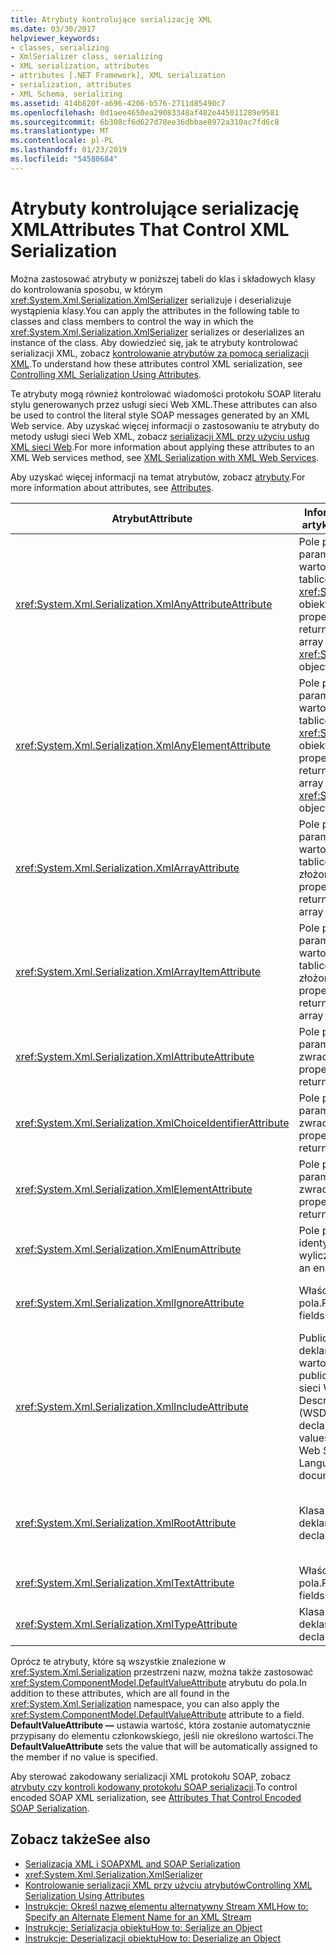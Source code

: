 ```yaml
---
title: Atrybuty kontrolujące serializację XML
ms.date: 03/30/2017
helpviewer_keywords:
- classes, serializing
- XmlSerializer class, serializing
- XML serialization, attributes
- attributes [.NET Framework], XML serialization
- serialization, attributes
- XML Schema, serializing
ms.assetid: 414b820f-a696-4206-b576-2711d85490c7
ms.openlocfilehash: 0d1aee4650ea29083348af482e445011289e9581
ms.sourcegitcommit: 6b308cf6d627d78ee36dbbae8972a310ac7fd6c8
ms.translationtype: MT
ms.contentlocale: pl-PL
ms.lasthandoff: 01/23/2019
ms.locfileid: "54580684"
---
```

# <a name="attributes-that-control-xml-serialization"></a><span data-ttu-id="82b2d-102">Atrybuty kontrolujące serializację XML</span><span class="sxs-lookup"><span data-stu-id="82b2d-102">Attributes That Control XML Serialization</span></span>
<span data-ttu-id="82b2d-103">Można zastosować atrybuty w poniższej tabeli do klas i składowych klasy do kontrolowania sposobu, w którym <xref:System.Xml.Serialization.XmlSerializer> serializuje i deserializuje wystąpienia klasy.</span><span class="sxs-lookup"><span data-stu-id="82b2d-103">You can apply the attributes in the following table to classes and class members to control the way in which the <xref:System.Xml.Serialization.XmlSerializer> serializes or deserializes an instance of the class.</span></span> <span data-ttu-id="82b2d-104">Aby dowiedzieć się, jak te atrybuty kontrolować serializacji XML, zobacz [kontrolowanie atrybutów za pomocą serializacji XML](../../../docs/standard/serialization/controlling-xml-serialization-using-attributes.md).</span><span class="sxs-lookup"><span data-stu-id="82b2d-104">To understand how these attributes control XML serialization, see [Controlling XML Serialization Using Attributes](../../../docs/standard/serialization/controlling-xml-serialization-using-attributes.md).</span></span>  
  
 <span data-ttu-id="82b2d-105">Te atrybuty mogą również kontrolować wiadomości protokołu SOAP literału stylu generowanych przez usługi sieci Web XML.</span><span class="sxs-lookup"><span data-stu-id="82b2d-105">These attributes can also be used to control the literal style SOAP messages generated by an XML Web service.</span></span> <span data-ttu-id="82b2d-106">Aby uzyskać więcej informacji o zastosowaniu te atrybuty do metody usługi sieci Web XML, zobacz [serializacji XML przy użyciu usług XML sieci Web](../../../docs/standard/serialization/xml-serialization-with-xml-web-services.md).</span><span class="sxs-lookup"><span data-stu-id="82b2d-106">For more information about applying these attributes to an XML Web services method, see [XML Serialization with XML Web Services](../../../docs/standard/serialization/xml-serialization-with-xml-web-services.md).</span></span>  
  
 <span data-ttu-id="82b2d-107">Aby uzyskać więcej informacji na temat atrybutów, zobacz [atrybuty](../../../docs/standard/attributes/index.md).</span><span class="sxs-lookup"><span data-stu-id="82b2d-107">For more information about attributes, see [Attributes](../../../docs/standard/attributes/index.md).</span></span>  
  
|<span data-ttu-id="82b2d-108">Atrybut</span><span class="sxs-lookup"><span data-stu-id="82b2d-108">Attribute</span></span>|<span data-ttu-id="82b2d-109">Informacje zawarte w tym artykule dotyczą</span><span class="sxs-lookup"><span data-stu-id="82b2d-109">Applies to</span></span>|<span data-ttu-id="82b2d-110">Określa</span><span class="sxs-lookup"><span data-stu-id="82b2d-110">Specifies</span></span>|  
|---------------|----------------|---------------|  
|<xref:System.Xml.Serialization.XmlAnyAttributeAttribute>|<span data-ttu-id="82b2d-111">Pole publiczne, właściwość, parametru lub zwracanej wartości, która zwraca tablicę <xref:System.Xml.XmlAttribute> obiektów.</span><span class="sxs-lookup"><span data-stu-id="82b2d-111">Public field, property, parameter, or return value that returns an array of <xref:System.Xml.XmlAttribute> objects.</span></span>|<span data-ttu-id="82b2d-112">Podczas deserializacji, tablica będzie wypełniona <xref:System.Xml.XmlAttribute> obiektów, które reprezentują wszystkie atrybuty XML nieznany schematu.</span><span class="sxs-lookup"><span data-stu-id="82b2d-112">When deserializing, the array will be filled with <xref:System.Xml.XmlAttribute> objects that represent all XML attributes unknown to the schema.</span></span>|  
|<xref:System.Xml.Serialization.XmlAnyElementAttribute>|<span data-ttu-id="82b2d-113">Pole publiczne, właściwość, parametru lub zwracanej wartości, która zwraca tablicę <xref:System.Xml.XmlElement> obiektów.</span><span class="sxs-lookup"><span data-stu-id="82b2d-113">Public field, property, parameter, or return value that returns an array of <xref:System.Xml.XmlElement> objects.</span></span>|<span data-ttu-id="82b2d-114">Podczas deserializacji, tablica jest wypełniany <xref:System.Xml.XmlElement> obiekty reprezentujące wszystkie elementy XML nieznany schematu.</span><span class="sxs-lookup"><span data-stu-id="82b2d-114">When deserializing, the array is filled with <xref:System.Xml.XmlElement> objects that represent all XML elements unknown to the schema.</span></span>|  
|<xref:System.Xml.Serialization.XmlArrayAttribute>|<span data-ttu-id="82b2d-115">Pole publiczne, właściwość, parametru lub zwracanej wartości, która zwraca tablicę obiektów złożonych.</span><span class="sxs-lookup"><span data-stu-id="82b2d-115">Public field, property, parameter, or return value that returns an array of complex objects.</span></span>|<span data-ttu-id="82b2d-116">Zostanie wygenerowany tablicy elementów członkowskich jako elementy członkowskie tablicy XML.</span><span class="sxs-lookup"><span data-stu-id="82b2d-116">The members of the array will be generated as members of an XML array.</span></span>|  
|<xref:System.Xml.Serialization.XmlArrayItemAttribute>|<span data-ttu-id="82b2d-117">Pole publiczne, właściwość, parametru lub zwracanej wartości, która zwraca tablicę obiektów złożonych.</span><span class="sxs-lookup"><span data-stu-id="82b2d-117">Public field, property, parameter, or return value that returns an array of complex objects.</span></span>|<span data-ttu-id="82b2d-118">Typy pochodne, które mogą być wstawiane do tablicy.</span><span class="sxs-lookup"><span data-stu-id="82b2d-118">The derived types that can be inserted into an array.</span></span> <span data-ttu-id="82b2d-119">Zwykle jest stosowana w połączeniu z <xref:System.Xml.Serialization.XmlArrayAttribute>.</span><span class="sxs-lookup"><span data-stu-id="82b2d-119">Usually applied in conjunction with an <xref:System.Xml.Serialization.XmlArrayAttribute>.</span></span>|  
|<xref:System.Xml.Serialization.XmlAttributeAttribute>|<span data-ttu-id="82b2d-120">Pole publiczne, właściwość, parametru lub wartości zwracanej.</span><span class="sxs-lookup"><span data-stu-id="82b2d-120">Public field, property, parameter, or return value.</span></span>|<span data-ttu-id="82b2d-121">Element członkowski będzie serializowana jako atrybut XML.</span><span class="sxs-lookup"><span data-stu-id="82b2d-121">The member will be serialized as an XML attribute.</span></span>|  
|<xref:System.Xml.Serialization.XmlChoiceIdentifierAttribute>|<span data-ttu-id="82b2d-122">Pole publiczne, właściwość, parametru lub wartości zwracanej.</span><span class="sxs-lookup"><span data-stu-id="82b2d-122">Public field, property, parameter, or return value.</span></span>|<span data-ttu-id="82b2d-123">Element członkowski może dodatkowo rozróżniane przy użyciu wyliczenia.</span><span class="sxs-lookup"><span data-stu-id="82b2d-123">The member can be further disambiguated by using an enumeration.</span></span>|  
|<xref:System.Xml.Serialization.XmlElementAttribute>|<span data-ttu-id="82b2d-124">Pole publiczne, właściwość, parametru lub wartości zwracanej.</span><span class="sxs-lookup"><span data-stu-id="82b2d-124">Public field, property, parameter, or return value.</span></span>|<span data-ttu-id="82b2d-125">Pole lub właściwość będzie serializowana jako XML element.</span><span class="sxs-lookup"><span data-stu-id="82b2d-125">The field or property will be serialized as an XML element.</span></span>|  
|<xref:System.Xml.Serialization.XmlEnumAttribute>|<span data-ttu-id="82b2d-126">Pole publicznej jest identyfikatorem wyliczenia.</span><span class="sxs-lookup"><span data-stu-id="82b2d-126">Public field that is an enumeration identifier.</span></span>|<span data-ttu-id="82b2d-127">Nazwa elementu element członkowski wyliczenia.</span><span class="sxs-lookup"><span data-stu-id="82b2d-127">The element name of an enumeration member.</span></span>|  
|<xref:System.Xml.Serialization.XmlIgnoreAttribute>|<span data-ttu-id="82b2d-128">Właściwości publiczne i pola.</span><span class="sxs-lookup"><span data-stu-id="82b2d-128">Public properties and fields.</span></span>|<span data-ttu-id="82b2d-129">Właściwości lub pól mają być ignorowane, gdy klasa zawierająca jest serializowana.</span><span class="sxs-lookup"><span data-stu-id="82b2d-129">The property or field should be ignored when the containing class is serialized.</span></span>|  
|<xref:System.Xml.Serialization.XmlIncludeAttribute>|<span data-ttu-id="82b2d-130">Publiczna uzyskiwany deklaracje klas i zwracanymi wartościami metod publicznych w dokumentach sieci Web Services Description Language (WSDL).</span><span class="sxs-lookup"><span data-stu-id="82b2d-130">Public derived class declarations, and return values of public methods for Web Services Description Language (WSDL) documents.</span></span>|<span data-ttu-id="82b2d-131">Klasa mają zostać uwzględnione podczas generowania schematów (do rozpoznany po serializacji).</span><span class="sxs-lookup"><span data-stu-id="82b2d-131">The class should be included when generating schemas (to be recognized when serialized).</span></span>|  
|<xref:System.Xml.Serialization.XmlRootAttribute>|<span data-ttu-id="82b2d-132">Klasa publiczna deklaracji.</span><span class="sxs-lookup"><span data-stu-id="82b2d-132">Public class declarations.</span></span>|<span data-ttu-id="82b2d-133">Formanty XML serializacji w celu atrybutu jako element główny XML.</span><span class="sxs-lookup"><span data-stu-id="82b2d-133">Controls XML serialization of the attribute target as an XML root element.</span></span> <span data-ttu-id="82b2d-134">Użyj atrybutu do dalszego określenia nazwy obszaru nazw i elementu.</span><span class="sxs-lookup"><span data-stu-id="82b2d-134">Use the attribute to further specify the namespace and element name.</span></span>|  
|<xref:System.Xml.Serialization.XmlTextAttribute>|<span data-ttu-id="82b2d-135">Właściwości publiczne i pola.</span><span class="sxs-lookup"><span data-stu-id="82b2d-135">Public properties and fields.</span></span>|<span data-ttu-id="82b2d-136">Właściwości lub pól powinien zostać Zserializowany jako tekst XML.</span><span class="sxs-lookup"><span data-stu-id="82b2d-136">The property or field should be serialized as XML text.</span></span>|  
|<xref:System.Xml.Serialization.XmlTypeAttribute>|<span data-ttu-id="82b2d-137">Klasa publiczna deklaracji.</span><span class="sxs-lookup"><span data-stu-id="82b2d-137">Public class declarations.</span></span>|<span data-ttu-id="82b2d-138">Nazwa i nazw typu XML.</span><span class="sxs-lookup"><span data-stu-id="82b2d-138">The name and namespace of the XML type.</span></span>|  
  
 <span data-ttu-id="82b2d-139">Oprócz te atrybuty, które są wszystkie znalezione w <xref:System.Xml.Serialization> przestrzeni nazw, można także zastosować <xref:System.ComponentModel.DefaultValueAttribute> atrybutu do pola.</span><span class="sxs-lookup"><span data-stu-id="82b2d-139">In addition to these attributes, which are all found in the <xref:System.Xml.Serialization> namespace, you can also apply the <xref:System.ComponentModel.DefaultValueAttribute> attribute to a field.</span></span> <span data-ttu-id="82b2d-140">**DefaultValueAttribute —** ustawia wartość, która zostanie automatycznie przypisany do elementu członkowskiego, jeśli nie określono wartości.</span><span class="sxs-lookup"><span data-stu-id="82b2d-140">The **DefaultValueAttribute** sets the value that will be automatically assigned to the member if no value is specified.</span></span>  
  
 <span data-ttu-id="82b2d-141">Aby sterować zakodowany serializacji XML protokołu SOAP, zobacz [atrybuty czy kontroli kodowany protokołu SOAP serializacji](../../../docs/standard/serialization/attributes-that-control-encoded-soap-serialization.md).</span><span class="sxs-lookup"><span data-stu-id="82b2d-141">To control encoded SOAP XML serialization, see [Attributes That Control Encoded SOAP Serialization](../../../docs/standard/serialization/attributes-that-control-encoded-soap-serialization.md).</span></span>  
  
## <a name="see-also"></a><span data-ttu-id="82b2d-142">Zobacz także</span><span class="sxs-lookup"><span data-stu-id="82b2d-142">See also</span></span>

- [<span data-ttu-id="82b2d-143">Serializacja XML i SOAP</span><span class="sxs-lookup"><span data-stu-id="82b2d-143">XML and SOAP Serialization</span></span>](../../../docs/standard/serialization/xml-and-soap-serialization.md)
- <xref:System.Xml.Serialization.XmlSerializer>
- [<span data-ttu-id="82b2d-144">Kontrolowanie serializacji XML przy użyciu atrybutów</span><span class="sxs-lookup"><span data-stu-id="82b2d-144">Controlling XML Serialization Using Attributes</span></span>](../../../docs/standard/serialization/controlling-xml-serialization-using-attributes.md)
- [<span data-ttu-id="82b2d-145">Instrukcje: Określ nazwę elementu alternatywny Stream XML</span><span class="sxs-lookup"><span data-stu-id="82b2d-145">How to: Specify an Alternate Element Name for an XML Stream</span></span>](../../../docs/standard/serialization/how-to-specify-an-alternate-element-name-for-an-xml-stream.md)
- [<span data-ttu-id="82b2d-146">Instrukcje: Serializacja obiektu</span><span class="sxs-lookup"><span data-stu-id="82b2d-146">How to: Serialize an Object</span></span>](../../../docs/standard/serialization/how-to-serialize-an-object.md)
- [<span data-ttu-id="82b2d-147">Instrukcje: Deserializacji obiektu</span><span class="sxs-lookup"><span data-stu-id="82b2d-147">How to: Deserialize an Object</span></span>](../../../docs/standard/serialization/how-to-deserialize-an-object.md)
